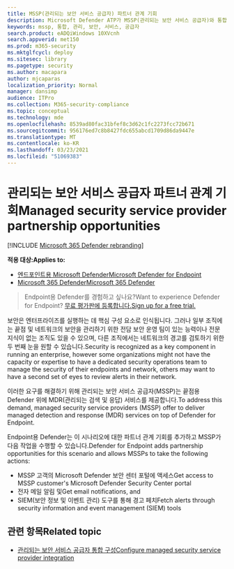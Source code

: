 ```yaml
---
title: MSSP(관리되는 보안 서비스 공급자) 파트너 관계 기회
description: Microsoft Defender ATP가 MSSP(관리되는 보안 서비스 공급자)와 통합되는 방식 이해
keywords: mssp, 통합, 관리, 보안, 서비스, 공급자
search.product: eADQiWindows 10XVcnh
search.appverid: met150
ms.prod: m365-security
ms.mktglfcycl: deploy
ms.sitesec: library
ms.pagetype: security
ms.author: macapara
author: mjcaparas
localization_priority: Normal
manager: dansimp
audience: ITPro
ms.collection: M365-security-compliance
ms.topic: conceptual
ms.technology: mde
ms.openlocfilehash: 8539ad80fac31bfef8c3d62c1fc2273fcc72b671
ms.sourcegitcommit: 956176ed7c8b8427fdc655abcd1709d86da9447e
ms.translationtype: MT
ms.contentlocale: ko-KR
ms.lasthandoff: 03/23/2021
ms.locfileid: "51069383"
---
```

# <a name="managed-security-service-provider-partnership-opportunities"></a><span data-ttu-id="6727f-104">관리되는 보안 서비스 공급자 파트너 관계 기회</span><span class="sxs-lookup"><span data-stu-id="6727f-104">Managed security service provider partnership opportunities</span></span>

[!INCLUDE [Microsoft 365 Defender rebranding](../../includes/microsoft-defender.md)]

<span data-ttu-id="6727f-105">**적용 대상:**</span><span class="sxs-lookup"><span data-stu-id="6727f-105">**Applies to:**</span></span>
- [<span data-ttu-id="6727f-106">엔드포인트용 Microsoft Defender</span><span class="sxs-lookup"><span data-stu-id="6727f-106">Microsoft Defender for Endpoint</span></span>](https://go.microsoft.com/fwlink/p/?linkid=2146631)
- [<span data-ttu-id="6727f-107">Microsoft 365 Defender</span><span class="sxs-lookup"><span data-stu-id="6727f-107">Microsoft 365 Defender</span></span>](https://go.microsoft.com/fwlink/?linkid=2118804)


> <span data-ttu-id="6727f-108">Endpoint용 Defender를 경험하고 싶나요?</span><span class="sxs-lookup"><span data-stu-id="6727f-108">Want to experience Defender for Endpoint?</span></span> [<span data-ttu-id="6727f-109">무료 평가판에 등록합니다.</span><span class="sxs-lookup"><span data-stu-id="6727f-109">Sign up for a free trial.</span></span>](https://www.microsoft.com/microsoft-365/windows/microsoft-defender-atp?ocid=docs-mssp-support-abovefoldlink)


<span data-ttu-id="6727f-110">보안은 엔터프라이즈를 실행하는 데 핵심 구성 요소로 인식됩니다. 그러나 일부 조직에는 끝점 및 네트워크의 보안을 관리하기 위한 전담 보안 운영 팀이 있는 능력이나 전문 지식이 없는 조직도 있을 수 있으며, 다른 조직에서는 네트워크의 경고를 검토하기 위한 두 번째 눈을 원할 수 있습니다.</span><span class="sxs-lookup"><span data-stu-id="6727f-110">Security is recognized as a key component in running an enterprise, however some organizations might not have the capacity or expertise to have a dedicated security operations team to manage the security of their endpoints and network, others may want to have a second set of eyes to review alerts in their network.</span></span>


<span data-ttu-id="6727f-111">이러한 요구를 해결하기 위해 관리되는 보안 서비스 공급자(MSSP)는 끝점용 Defender 위에 MDR(관리되는 검색 및 응답) 서비스를 제공합니다.</span><span class="sxs-lookup"><span data-stu-id="6727f-111">To address this demand, managed security service providers (MSSP) offer to deliver managed detection and response (MDR) services on top of Defender for Endpoint.</span></span> 


<span data-ttu-id="6727f-112">Endpoint용 Defender는 이 시나리오에 대한 파트너 관계 기회를 추가하고 MSSP가 다음 작업을 수행할 수 있습니다.</span><span class="sxs-lookup"><span data-stu-id="6727f-112">Defender for Endpoint adds partnership opportunities for this scenario and allows MSSPs to take the following actions:</span></span>

- <span data-ttu-id="6727f-113">MSSP 고객의 Microsoft Defender 보안 센터 포털에 액세스</span><span class="sxs-lookup"><span data-stu-id="6727f-113">Get access to MSSP customer's Microsoft Defender Security Center portal</span></span>
- <span data-ttu-id="6727f-114">전자 메일 알림 및</span><span class="sxs-lookup"><span data-stu-id="6727f-114">Get email notifications, and</span></span> 
- <span data-ttu-id="6727f-115">SIEM(보안 정보 및 이벤트 관리) 도구를 통해 경고 페치</span><span class="sxs-lookup"><span data-stu-id="6727f-115">Fetch alerts through security information and event management (SIEM) tools</span></span>


## <a name="related-topic"></a><span data-ttu-id="6727f-116">관련 항목</span><span class="sxs-lookup"><span data-stu-id="6727f-116">Related topic</span></span>
- [<span data-ttu-id="6727f-117">관리되는 보안 서비스 공급자 통합 구성</span><span class="sxs-lookup"><span data-stu-id="6727f-117">Configure managed security service provider integration</span></span>](configure-mssp-support.md)





